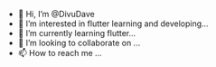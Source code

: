 - 👋 Hi, I’m @DivuDave
- 👀 I’m interested in flutter learning and developing...
- 🌱 I’m currently learning flutter...
- 💞️ I’m looking to collaborate on ...
- 📫 How to reach me ...

<!---
DivuDave/DivuDave is a ✨ special ✨ repository because its `README.md` (this file) appears on your GitHub profile.
You can click the Preview link to take a look at your changes.
--->
